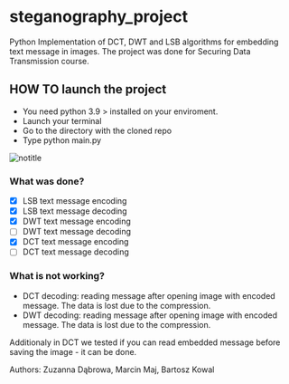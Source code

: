 # steganography_project
Python Implementation of  DCT, DWT and LSB  algorithms for embedding text message in images.
The project was done for Securing Data Transmission course.

## HOW TO launch the project
- You need python 3.9 > installed on your enviroment.
- Launch your terminal
- Go to the directory with the cloned repo
- Type python main.py

![notitle](https://user-images.githubusercontent.com/32846803/172250802-8ce674d1-35fa-4f8e-b4fc-50056dac189d.png)


### What was done?
- [x] LSB text message encoding
- [x] LSB text message decoding
- [x] DWT text message encoding
- [ ] DWT text message decoding
- [x] DCT text message encoding
- [ ] DCT text message decoding

### What is not working?
- DCT decoding: reading message after opening image with encoded message. The data is lost due to the compression.
- DWT decoding: reading message after opening image with encoded message. The data is lost due to the compression.

Additionaly in DCT we tested if you can read embedded message before saving the image - it can be done.


Authors:
Zuzanna Dąbrowa, Marcin Maj, Bartosz Kowal
